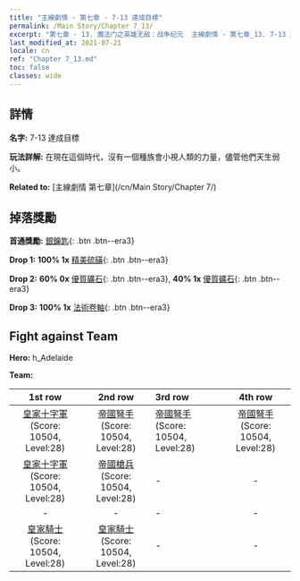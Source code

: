 ```yaml
---
title: "主線劇情 - 第七章 - 7-13 達成目標"
permalink: /Main Story/Chapter 7_13/
excerpt: "第七章 - 13. 魔法门之英雄无敌：战争纪元  主線劇情 - 第七章_13. 7-13 達成目標"
last_modified_at: 2021-07-21
locale: cn
ref: "Chapter 7_13.md"
toc: false
classes: wide
---
```


## 詳情

 **名字:** 7-13 達成目標

 **玩法詳解:** 在現在這個時代，沒有一個種族會小視人類的力量，儘管他們天生弱小。

 **Related to:** [主線劇情 第七章](/cn/Main Story/Chapter 7/)

## 掉落獎勵

 **首通獎勵:** [銀鑰匙](/cn/Items/con_693/){: .btn .btn--era3}

 **Drop 1:** **100% 1x** [精美硫磺](/cn/Items/mat_22/){: .btn .btn--era3}

 **Drop 2:** **60% 0x** [優質礦石](/cn/Items/mat_12/){: .btn .btn--era3}, **40% 1x** [優質礦石](/cn/Items/mat_12/){: .btn .btn--era3}

 **Drop 3:** **100% 1x** [法術卷軸](/cn/Items/con_694/){: .btn .btn--era3}


## Fight against Team
 **Hero:** h_Adelaide

 **Team:**


  | 1st row | 2nd row | 3rd row | 4th row |
  |:----:|:----:|:----|:----:|
  | [皇家十字軍](/cn/units/Swordsman/) (Score: 10504, Level:28)  | [帝國弩手](/cn/units/Marksman/) (Score: 10504, Level:28)  | [帝國弩手](/cn/units/Marksman/) (Score: 10504, Level:28)  | [帝國弩手](/cn/units/Marksman/) (Score: 10504, Level:28)  |
  | [皇家十字軍](/cn/units/Swordsman/) (Score: 10504, Level:28)  | [帝國槍兵](/cn/units/Pikeman/) (Score: 10504, Level:28)  | - | - |
  | - | - | - | - |
  | [皇家騎士](/cn/units/Cavalier/) (Score: 10504, Level:28)  | [皇家騎士](/cn/units/Cavalier/) (Score: 10504, Level:28)  | - | - |


